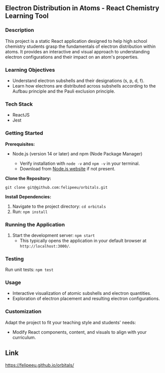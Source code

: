## Electron Distribution in Atoms - React Chemistry Learning Tool

### Description

This project is a static React application designed to help high school chemistry students grasp the fundamentals of electron distribution within atoms. It provides an interactive and visual approach to understanding electron configurations and their impact on an atom's properties.

### Learning Objectives

* Understand electron subshells and their designations (s, p, d, f).
* Learn how electrons are distributed across subshells according to the Aufbau principle and the Pauli exclusion principle.

### Tech Stack

* ReactJS
* Jest

### Getting Started

**Prerequisites:**

* Node.js (version 14 or later) and npm (Node Package Manager)

   - Verify installation with `node -v` and `npm -v` in your terminal.
   - Download from [Node.js website](https://nodejs.org/en) if not present.

**Clone the Repository:**

``` git clone git@github.com:felipeeu/orbitals.git  ```

**Install Dependencies:**

1. Navigate to the project directory: `cd orbitals`
2. Run: `npm install`

### Running the Application

1. Start the development server: `npm start`
   - This typically opens the application in your default browser at `http://localhost:3000/`.

### Testing

Run unit tests: `npm test`

### Usage

* Interactive visualization of atomic subshells and electron quantities.
* Exploration of electron placement and resulting electron configurations.


### Customization

Adapt the project to fit your teaching style and students' needs:

* Modify React components, content, and visuals to align with your curriculum.

## Link
https://felipeeu.github.io/orbitals/
